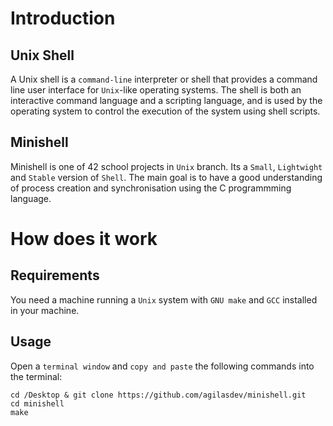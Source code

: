 # Introduction
## Unix Shell
A Unix shell is a `command-line` interpreter or shell that provides a command line user interface for `Unix`-like operating systems. The shell is both an interactive command language and a scripting language, and is used by the operating system to control the execution of the system using shell scripts.
## Minishell
Minishell is one of 42 school projects in `Unix` branch. Its a `Small`, `Lightwight` and `Stable` version of `Shell`. The main goal is to have a good understanding of process creation and synchronisation using the C programmming language.
# How does it work
## Requirements
You need a machine running a `Unix` system with `GNU make` and `GCC` installed in your machine.
## Usage
Open a `terminal window` and `copy and paste` the following commands into the terminal:

```
cd /Desktop & git clone https://github.com/agilasdev/minishell.git
cd minishell
make
```

